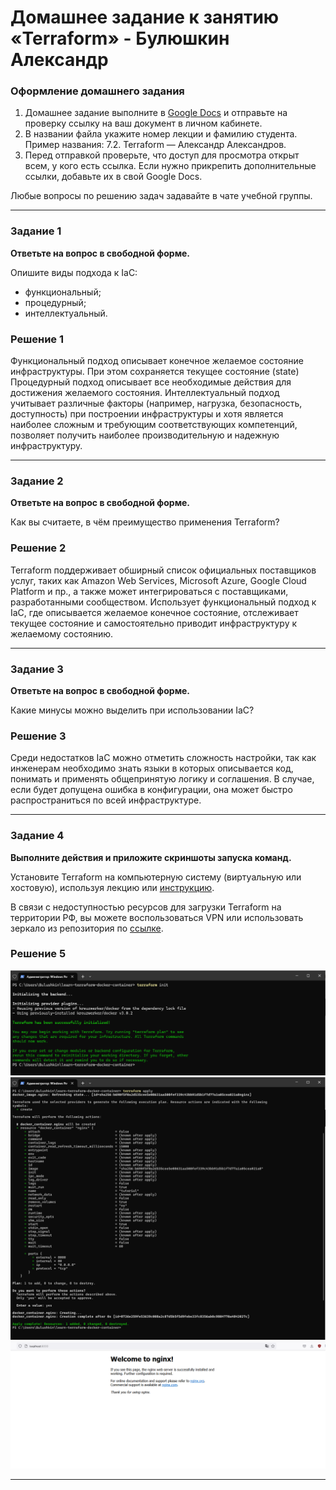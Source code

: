 # Домашнее задание к занятию «Terraform» - Булюшкин Александр


### Оформление домашнего задания

1. Домашнее задание выполните в [Google Docs](https://docs.google.com/) и отправьте на проверку ссылку на ваш документ в личном кабинете.  
1. В названии файла укажите номер лекции и фамилию студента. Пример названия: 7.2. Terraform — Александр Александров.
1. Перед отправкой проверьте, что доступ для просмотра открыт всем, у кого есть ссылка. Если нужно прикрепить дополнительные ссылки, добавьте их в свой Google Docs.

Любые вопросы по решению задач задавайте в чате учебной группы.

---

### Задание 1

**Ответьте на вопрос в свободной форме.**

Опишите виды подхода к IaC:

 * функциональный;
 * процедурный;
 * интеллектуальный.

### Решение 1  
 Функциональный подход описывает конечное желаемое состояние инфраструктуры. При этом сохраняется текущее состояние (state)
 Процедурный подход описывает все необходимые действия для достижения желаемого состояния.
 Интеллектуальный подход учитывает различные факторы (например, нагрузка, безопасность, доступность) при построении инфраструктуры и хотя является наиболее сложным и требующим соответствующих компетенций, позволяет получить наиболее производительную и надежную инфраструктуру.

---

### Задание 2

**Ответьте на вопрос в свободной форме.**

Как вы считаете, в чём преимущество применения Terraform?
 
### Решение 2

Terraform поддерживает обширный список официальных поставщиков услуг, таких как Amazon Web Services, Microsoft Azure, Google Cloud Platform и пр., а также может интегрироваться с поставщиками, разработанными сообществом. Использует функциональный подход к IaC, где описывается желаемое конечное состояние, отслеживает текущее состояние и самостоятельно приводит инфраструктуру к желаемому состоянию.

---

### Задание 3

**Ответьте на вопрос в свободной форме.**

Какие минусы можно выделить при использовании IaC?
 
### Решение 3

Среди недостатков IaC можно отметить сложность настройки, так как инженерам необходимо знать языки в которых описывается код, понимать и применять общепринятую логику и соглашения. В случае, если будет допущена ошибка в конфигурации, она может быстро распространиться по всей инфраструктуре.
 
---

### Задание 4

**Выполните действия и приложите скриншоты запуска команд.**

Установите Terraform на компьютерную систему (виртуальную или хостовую), используя лекцию или [инструкцию](https://learn.hashicorp.com/tutorials/terraform/install-cli).    

В связи с недоступностью ресурсов для загрузки Terraform на территории РФ, вы можете  воспользоваться VPN или использовать зеркало из репозитория по [ссылке](https://github.com/netology-code/devops-materials).

### Решение 5

![Screenshot_01.png](https://github.com/bulrza/7-02/blob/main/img/Screenshot_01.png)
![Screenshot_02.png](https://github.com/bulrza/7-02/blob/main/img/Screenshot_02.png)
![Screenshot_03.png](https://github.com/bulrza/7-02/blob/main/img/Screenshot_03.png)

---

